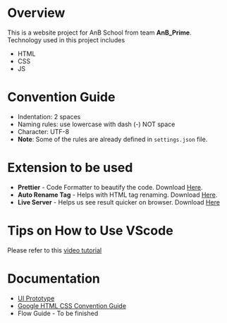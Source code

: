 # Overview

This is a website project for AnB School from team **AnB_Prime**.  
Technology used in this project includes

- HTML
- CSS
- JS

# Convention Guide

- Indentation: 2 spaces
- Naming rules: use lowercase with dash (-) NOT space
- Character: UTF-8
- **Note**: Some of the rules are already defined in `settings.json` file.

# Extension to be used

- **Prettier** - Code Formatter to beautify the code. Download [Here](https://marketplace.visualstudio.com/items?itemName=esbenp.prettier-vscode).
- **Auto Rename Tag** - Helps with HTML tag renaming. Download [Here](https://marketplace.visualstudio.com/items?itemName=formulahendry.auto-rename-tag).
- **Live Server** - Helps us see result quicker on browser. Download [Here](https://marketplace.visualstudio.com/items?itemName=ritwickdey.LiveServer)

# Tips on How to Use VScode

Please refer to this [video tutorial](https://youtu.be/phC-vKlNoaM)

# Documentation

- [UI Prototype](https://www.figma.com/file/2NlCRn9kpLMZVsfmgNyRU3/Car-Rental-Website-Prototype?type=design&node-id=0%3A1&mode=design&t=OoLhByqX2oQkcMjo-1)
- [Google HTML CSS Convention Guide](https://google.github.io/styleguide/htmlcssguide.html)
- Flow Guide - To be finished
